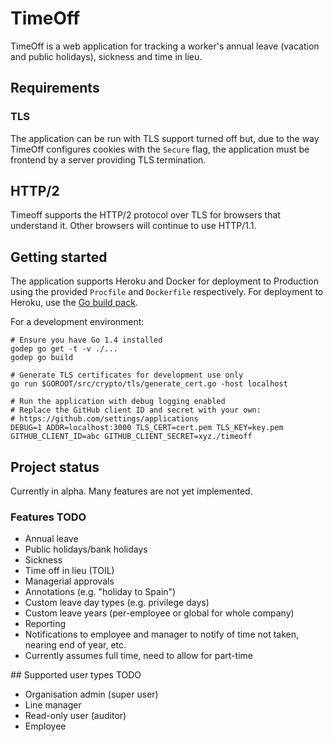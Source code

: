# TimeOff

TimeOff is a web application for tracking a worker's annual leave (vacation and public holidays),
sickness and time in lieu.

## Requirements

### TLS

The application can be run with TLS support turned off but, due to the way
TimeOff configures cookies with the `Secure` flag, the application must be
frontend by a server providing TLS termination.

## HTTP/2

Timeoff supports the HTTP/2 protocol over TLS for browsers that understand it.
Other browsers will continue to use HTTP/1.1.

## Getting started

The application supports Heroku and Docker for deployment to Production using the
provided `Procfile` and `Dockerfile` respectively. For deployment to Heroku, use
the [Go build pack](https://github.com/kr/heroku-buildpack-go).

For a development environment:

    # Ensure you have Go 1.4 installed
    godep go get -t -v ./...
    godep go build

    # Generate TLS certificates for development use only
    go run $GOROOT/src/crypto/tls/generate_cert.go -host localhost

    # Run the application with debug logging enabled
    # Replace the GitHub client ID and secret with your own:
    # https://github.com/settings/applications
    DEBUG=1 ADDR=localhost:3000 TLS_CERT=cert.pem TLS_KEY=key.pem GITHUB_CLIENT_ID=abc GITHUB_CLIENT_SECRET=xyz./timeoff

## Project status

Currently in alpha. Many features are not yet implemented.

### Features TODO

- Annual leave
- Public holidays/bank holidays
- Sickness
- Time off in lieu (TOIL)
- Managerial approvals
- Annotations (e.g. "holiday to Spain")
- Custom leave day types (e.g. privilege days)
- Custom leave years (per-employee or global for whole company)
- Reporting
- Notifications to employee and manager to notify of time not taken, nearing end of year, etc.
- Currently assumes full time, need to allow for part-time

## Supported user types TODO

- Organisation admin (super user)
- Line manager
- Read-only user (auditor)
- Employee
